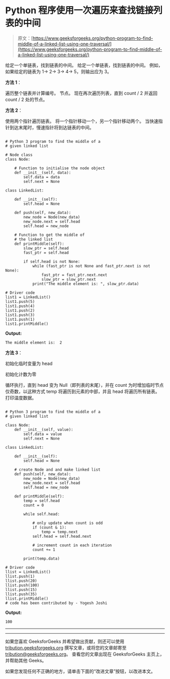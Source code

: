 # Python 程序使用一次遍历来查找链接列表的中间

> 原文：[https://www.geeksforgeeks.org/python-program-to-find-middle-of-a-linked-list-using-one-traversal/](https://www.geeksforgeeks.org/python-program-to-find-middle-of-a-linked-list-using-one-traversal/)

给定一个单链表，找到链表的中间。 给定一个单链表，找到链表的中间。 例如，如果给定的链表为 1-> 2-> 3-> 4-> 5，则输出应为 3。

**方法 1**：

遍历整个链表并计算编号。 节点。 现在再次遍历列表，直到 count / 2 并返回 count / 2 处的节点。

**方法 2**：

使用两个指针遍历链表。 将一个指针移动一个，另一个指针移动两个。 当快速指针到达末尾时，慢速指针将到达链表的中间。

```

# Python 3 program to find the middle of a   
# given linked list  

# Node class  
class Node:  

    # Function to initialise the node object  
    def __init__(self, data):  
        self.data = data  
        self.next = None 

class LinkedList: 

    def __init__(self): 
        self.head = None

    def push(self, new_data): 
        new_node = Node(new_data) 
        new_node.next = self.head 
        self.head = new_node 

    # Function to get the middle of  
    # the linked list 
    def printMiddle(self): 
        slow_ptr = self.head 
        fast_ptr = self.head 

        if self.head is not None: 
            while (fast_ptr is not None and fast_ptr.next is not None): 
                fast_ptr = fast_ptr.next.next
                slow_ptr = slow_ptr.next
            print("The middle element is: ", slow_ptr.data) 

# Driver code 
list1 = LinkedList() 
list1.push(5) 
list1.push(4) 
list1.push(2) 
list1.push(3) 
list1.push(1) 
list1.printMiddle() 

```

**Output:**

```
The middle element is:  2

```

**方法 3**：

初始化临时变量为 head

初始化计数为零

循环执行，直到 head 变为 Null（即列表的末尾），并在 count 为时增加临时节点 仅奇数，以这种方式 temp 将遍历到元素的中部，并且 head 将遍历所有链表。 打印温度数据。

```

# Python 3 program to find the middle of a   
# given linked list  

class Node: 
    def __init__(self, value): 
        self.data = value 
        self.next = None

class LinkedList: 

    def __init__(self): 
        self.head = None

    # create Node and and make linked list 
    def push(self, new_data): 
        new_node = Node(new_data) 
        new_node.next = self.head 
        self.head = new_node 

    def printMiddle(self): 
        temp = self.head  
        count = 0

        while self.head: 

            # only update when count is odd 
            if (count & 1):  
                temp = temp.next
            self.head = self.head.next

            # increment count in each iteration  
            count += 1 

        print(temp.data)      

# Driver code 
llist = LinkedList()  
llist.push(1) 
llist.push(20)  
llist.push(100)  
llist.push(15)  
llist.push(35) 
llist.printMiddle() 
# code has been contributed by - Yogesh Joshi 

```

**Output:**

```
100

```



* * *

* * *

如果您喜欢 GeeksforGeeks 并希望做出贡献，则还可以使用 [tribution.geeksforgeeks.org](https://contribute.geeksforgeeks.org/) 撰写文章，或将您的文章邮寄至 tribution@geeksforgeeks.org。 查看您的文章出现在 GeeksforGeeks 主页上，并帮助其他 Geeks。

如果您发现任何不正确的地方，请单击下面的“改进文章”按钮，以改进本文。